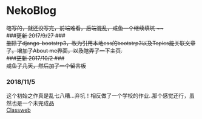 # NekoBlog
~~瞎写的，就还没写完，前端难看，后端混乱，咸鱼一个继续填坑 ~~  
###更新 2017/9/27 ###  
删除了django-bootstrp3，改为引用本地css的bootstrp3以及Topics能关联文章了。增加了About me界面，以及瞎弄了一下主页.~~  
~~###更新 2017/10/2 ###  
咸鱼了几天，然后加了一个留言板~~  
### 2018/11/5 ###  
这个初始之作真是乱七八糟...弃坑！相反做了一个学校的作业..那个感觉还行，虽然也是一个未完成品  
[Classweb](https://github.com/linrunjie1506440129/classWeb)
